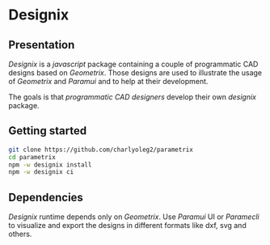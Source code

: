 Designix
========


Presentation
------------

*Designix* is a *javascript* package containing a couple of programmatic CAD designs based on *Geometrix*. Those designs are used to illustrate the usage of *Geometrix* and *Paramui* and to help at their development.

The goals is that *programmatic CAD designers* develop their own *designix* package.


Getting started
---------------

```bash
git clone https://github.com/charlyoleg2/parametrix
cd parametrix
npm -w designix install
npm -w designix ci
```

Dependencies
------------

*Designix* runtime depends only on *Geometrix*. Use *Paramui* UI or *Paramecli* to visualize and export the designs in different formats like dxf, svg and others.

